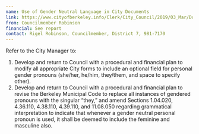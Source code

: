 ```yaml
---
name: Use of Gender Neutral Language in City Documents
link: https://www.cityofberkeley.info/Clerk/City_Council/2019/03_Mar/Documents/2019-03-12_Item_17_Use_of_Gender_Neutral_Language.aspx
from: Councilmember Robinson
financial: See report
contact: Rigel Robinson, Councilmember, District 7, 981-7170
---
```


Refer to the City Manager to:
1. Develop and return to Council with a procedural and financial plan to modify all appropriate City forms to include an optional field for personal gender pronouns (she/her, he/him, they/them, and space to specify other).
2. Develop and return to Council with a procedural and financial plan to revise the Berkeley Municipal Code to replace all instances of gendered pronouns with the singular “they,” and amend Sections 1.04.020, 4.36.110, 4.38.110, 4.39.110, and 11.08.050 regarding grammatical interpretation to indicate that whenever a gender neutral personal pronoun is used, it shall be deemed to include the feminine and masculine also. 
